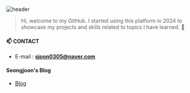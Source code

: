   ![header](https://capsule-render.vercel.app/api?type=shark&color=f7e6fa&section=header&text=SEOYEON's%20GITHUB&Color=A0522D&fontSize=40)

> Hi, welcome to my GitHub. I started using this platform in 2024 to showcase my projects and skills related to topics I have learned. 🦄


#### 📫 CONTACT
- E-mail : **sjoon0305@naver.com**

#### Seongjoon's Blog
- [Blog](https://sjoon0305.github.io/sj_hub/)
